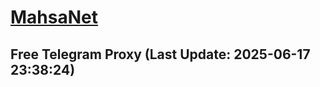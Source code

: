 
# [MahsaNet](https://t.me/mahsa_net)
## Free Telegram Proxy (Last Update: 2025-06-17 23:38:24)

    